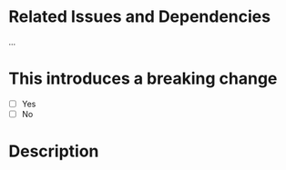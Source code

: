 # Related Issues and Dependencies

...

# This introduces a breaking change

- [ ] Yes
- [ ] No

<!-- If this introduces a breaking change, please describe the impact and migration path for existing applications below. -->

 # Description

<!-- - Describe your changes in detail -->
